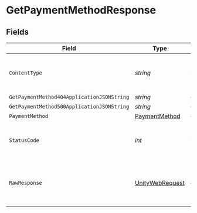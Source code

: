 # GetPaymentMethodResponse


## Fields

| Field                                                                                                            | Type                                                                                                             | Required                                                                                                         | Description                                                                                                      |
| ---------------------------------------------------------------------------------------------------------------- | ---------------------------------------------------------------------------------------------------------------- | ---------------------------------------------------------------------------------------------------------------- | ---------------------------------------------------------------------------------------------------------------- |
| `ContentType`                                                                                                    | *string*                                                                                                         | :heavy_check_mark:                                                                                               | HTTP response content type for this operation                                                                    |
| `GetPaymentMethod404ApplicationJSONString`                                                                       | *string*                                                                                                         | :heavy_minus_sign:                                                                                               | N/A                                                                                                              |
| `GetPaymentMethod500ApplicationJSONString`                                                                       | *string*                                                                                                         | :heavy_minus_sign:                                                                                               | N/A                                                                                                              |
| `PaymentMethod`                                                                                                  | [PaymentMethod](../../models/shared/PaymentMethod.md)                                                            | :heavy_minus_sign:                                                                                               | Ok                                                                                                               |
| `StatusCode`                                                                                                     | *int*                                                                                                            | :heavy_check_mark:                                                                                               | HTTP response status code for this operation                                                                     |
| `RawResponse`                                                                                                    | [UnityWebRequest](https://docs.unity3d.com/2021.3/Documentation/ScriptReference/Networking.UnityWebRequest.html) | :heavy_minus_sign:                                                                                               | Raw HTTP response; suitable for custom response parsing                                                          |